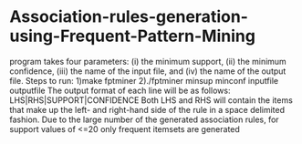 # Association-rules-generation-using-Frequent-Pattern-Mining
program takes four parameters: (i) the minimum support, (ii) the minimum confidence, (iii) the name of the input file, and (iv) the name of the output file.
Steps to run: 
1)make fptminer
2)./fptminer minsup minconf inputfile outputfile
The output format of each line will be as follows:
LHS|RHS|SUPPORT|CONFIDENCE
Both LHS and RHS will contain the items that make up the left- and right-hand side of the rule in a space delimited fashion.
Due to the large number of the generated association rules, for support values of <=20 only frequent itemsets are generated

